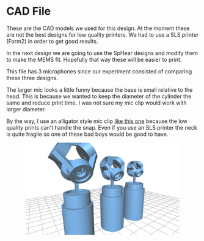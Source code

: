 # CAD File

These are the CAD models we used for this design. At the moment these are not the best designs for low quality printers. We had to use a SLS printer (Form2) in order to get good results.

In the next design we are going to use the SpHear designs and modify them to make the MEMS fit. Hopefully that way these will be easier to print.

This file has 3 microphones since our experiment consisted of comparing these three designs.

The larger mic looks a little funny because the base is small relative to the head. This is because we wanted to keep the diameter of the cylinder the same and reduce print time. I was not sure my mic clip would work with larger diameter.

By the way, I use an alligator style mic clip [like this one](https://www.amazon.com/Audio-Universal-Microphone-Holder-Amc417x6/dp/B00P6VIPCS?ref_=fsclp_pl_dp_3) because the low quality prints can't handle the snap. Even if you use an SLS printer the neck is quite fragile so one of these bad boys would be good to have.

<p align="center">
  <img width="80%" height="80%" src="threeSizes.JPG">
</p>

